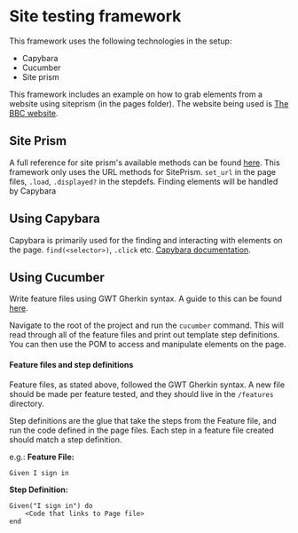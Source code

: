 # Site testing framework  

This framework uses the following technologies in the setup:  

- Capybara
- Cucumber
- Site prism  

This framework includes an example on how to grab elements from a website using siteprism (in the pages folder). The website being used is [The BBC website](www.bbc.co.uk).  

## Site Prism

A full reference for site prism's available methods can be found [here](http://www.rubydoc.info/gems/site_prism/frames). This framework only uses the URL methods for SitePrism. `set_url` in the page files, `.load`, `.displayed?` in the stepdefs. Finding elements will be handled by Capybara   

## Using Capybara
Capybara is primarily used for the finding and interacting with elements on the page. `find(<selector>)`, `.click` etc. [Capybara documentation](https://www.rubydoc.info/github/jnicklas/capybara).


## Using Cucumber

Write feature files using GWT Gherkin syntax. A guide to this can be found [here](https://cucumber.io/docs/reference).

Navigate to the root of the project and run the ```cucumber``` command. This will read through all of the feature files and print out template step definitions. You can then use the POM to access and manipulate elements on the page. 

#### Feature files and step definitions

Feature files, as stated above, followed the GWT Gherkin syntax. A new file should be made per feature tested, and they should live in the `/features` directory.

Step definitions are the glue that take the steps from the Feature file, and run the code defined in the page files. Each step in a feature file created should match a step definition.

e.g.:
**Feature File:**  

`Given I sign in`  

**Step Definition:**  

```
Given("I sign in") do 
	<Code that links to Page file>
end
```